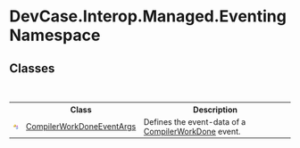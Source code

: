 # DevCase.Interop.Managed.Eventing Namespace
 




## Classes
&nbsp;<table><tr><th></th><th>Class</th><th>Description</th></tr><tr><td>![Public class](media/pubclass.gif "Public class")</td><td><a href="T_DevCase_Interop_Managed_Eventing_CompilerWorkDoneEventArgs">CompilerWorkDoneEventArgs</a></td><td>
Defines the event-data of a <a href="E_DevCase_Interop_Managed_Compiler_CompilerWorkDone">CompilerWorkDone</a> event.</td></tr></table>&nbsp;
